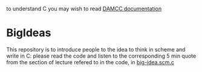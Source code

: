 
to understand C you may wish to read [DAMCC documentation](https://github.com/Viruliant/damcc-doc/blob/main/damcclayout.pdf)

# BigIdeas

This repository is to introduce people to the idea to think in scheme and write in C: please read the code and listen to the corresponding 5 min quote from the section of lecture refered to in the code, in [big-idea.scm.c](big-idea.scm.c)
